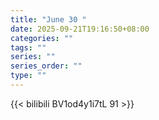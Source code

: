 ```yaml
---
title: "June 30 "
date: 2025-09-21T19:16:50+08:00
categories: ""
tags: ""
series: ""
series_order: ""
type: ""
---
```



{{< bilibili BV1od4y1i7tL 91 >}}

